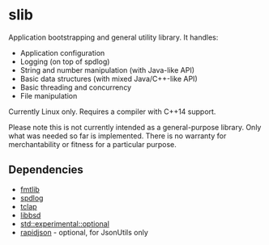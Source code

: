 # slib
Application bootstrapping and general utility library. It handles:

  * Application configuration
  * Logging (on top of spdlog)
  * String and number manipulation (with Java-like API)
  * Basic data structures (with mixed Java/C++-like API)
  * Basic threading and concurrency
  * File manipulation

Currently Linux only. Requires a compiler with C++14 support.

Please note this is not currently intended as a general-purpose library. Only what was needed so far is implemented. There is no warranty for merchantability or fitness for a particular purpose.

## Dependencies

  * [fmtlib](https://github.com/fmtlib/fmt)
  * [spdlog](https://github.com/gabime/spdlog)
  * [tclap](http://tclap.sourceforge.net/)
  * [libbsd](https://libbsd.freedesktop.org/wiki/)
  * [std::experimental::optional](https://github.com/akrzemi1/Optional)
  * [rapidjson](http://rapidjson.org/) - optional, for JsonUtils only

